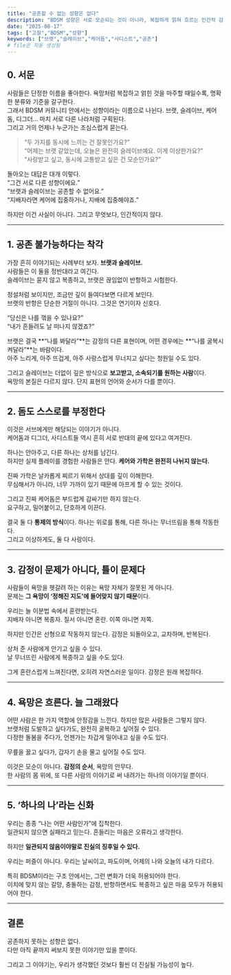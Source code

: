 ```yaml
---
title: "공존할 수 없는 성향은 없다"
description: "BDSM 성향은 서로 모순되는 것이 아니라, 복잡하게 얽혀 흐르는 인간적 감정의 표현이다."
date: "2025-08-17"
tags: ["고찰","BDSM","성향"]
keywords: ["브랫","슬레이브","케어돔","사디스트","공존"]
# file은 자동 생성됨
---
```


## 0. 서문
사람들은 단정한 이름을 좋아한다. 욕망처럼 복잡하고 얽힌 것을 마주할 때일수록, 명확한 분류와 기준을 갈구한다.  
그래서 BDSM 커뮤니티 안에서는 성향이라는 이름으로 나뉜다. 브랫, 슬레이브, 케어돔, 디그더… 마치 서로 다른 나라처럼 구획된다.  
그리고 거의 언제나 누군가는 조심스럽게 묻는다.

> “두 가지를 동시에 느끼는 건 잘못인가요?”  
> “어제는 브랫 같았는데, 오늘은 완전히 슬레이브예요. 이게 이상한가요?”  
> “사랑받고 싶고, 동시에 고통받고 싶은 건 모순인가요?”

돌아오는 대답은 대개 이렇다.  
“그건 서로 다른 성향이에요.”  
“브랫과 슬레이브는 공존할 수 없어요.”  
“지배자라면 케어에 집중하거나, 지배에 집중해야죠.”  

하지만 이건 사실이 아니다. 그리고 무엇보다, 인간적이지 않다.

---

## 1. 공존 불가능하다는 착각
가장 흔히 이야기되는 사례부터 보자. **브랫과 슬레이브.**  
사람들은 이 둘을 정반대라고 여긴다.  
슬레이브는 묻지 않고 복종하고, 브랫은 끊임없이 반항하고 시험한다.  

정설처럼 보이지만, 조금만 깊이 들여다보면 다르게 보인다.  
브랫의 반항은 단순한 거절이 아니다. 그것은 연기이자 신호다.  

“당신은 나를 꺾을 수 있나요?”  
“내가 흔들려도 날 떠나지 않겠죠?”  

브랫은 결국 **“나를 봐달라”**는 감정의 다른 표현이며, 어떤 경우에는 **“나를 굴복시켜달라”**는 바람이다.  
아주 느리게, 아주 뜨겁게, 아주 사랑스럽게 무너지고 싶다는 청원일 수도 있다.  

그리고 슬레이브는 더없이 깊은 방식으로 **보고받고, 소속되기를 원하는 사람**이다.  
욕망의 본질은 다르지 않다. 단지 표현의 언어와 순서가 다를 뿐이다.

---

## 2. 돔도 스스로를 부정한다
이것은 서브에게만 해당되는 이야기가 아니다.  
케어돔과 디그더, 사디스트들 역시 흔히 서로 반대의 끝에 있다고 여겨진다.  

하나는 안아주고, 다른 하나는 상처를 남긴다.  
하지만 실제 플레이를 경험한 사람들은 안다. **케어와 가학은 완전히 나뉘지 않는다.**

진짜 가학은 날카롭게 찌르기 위해서 상대를 깊이 이해한다.  
무심해서가 아니라, 너무 가까이 있기 때문에 아프게 할 수 있는 것이다.  

그리고 진짜 케어돔은 부드럽게 감싸기만 하지 않는다.  
요구하고, 밀어붙이고, 단호하게 이끈다.  

결국 둘 다 **통제의 방식**이다. 하나는 위로를 통해, 다른 하나는 무너뜨림을 통해 작동한다.  
그리고 이상하게도, 둘 다 사랑이다.

---

## 3. 감정이 문제가 아니다, 틀이 문제다
사람들이 욕망을 헷갈려 하는 이유는 욕망 자체가 잘못된 게 아니다.  
문제는 **그 욕망이 ‘정해진 지도’에 들어맞지 않기 때문**이다.  

우리는 늘 이분법 속에서 훈련받는다.  
지배자 아니면 복종자. 질서 아니면 혼란. 이쪽 아니면 저쪽.  

하지만 인간은 선형으로 작동하지 않는다. 감정은 되돌아오고, 교차하며, 반복된다.  

상처 준 사람에게 안기고 싶을 수 있다.  
날 무너뜨린 사람에게 복종하고 싶을 수도 있다.  

그게 혼란스럽게 느껴진다면, 오히려 자연스러운 일이다. 감정은 원래 복잡하다.

---

## 4. 욕망은 흐른다. 늘 그래왔다
어떤 사람은 한 가지 역할에 안정감을 느낀다. 하지만 많은 사람들은 그렇지 않다.  
브랫처럼 도발하고 싶다가도, 완전히 굴복하고 싶어질 수 있다.  
다정한 돌봄을 주다가, 언젠가는 차갑게 밀어내고 싶을 수도 있다.  

무릎을 꿇고 싶다가, 갑자기 손을 물고 싶어질 수도 있다.  

이것은 모순이 아니다. **감정의 순서**, 욕망의 안무다.  
한 사람의 몸 위에, 또 다른 사람의 이야기로 써 내려가는 하나의 이야기일 뿐이다.

---

## 5. ‘하나의 나’라는 신화
우리는 종종 “나는 어떤 사람인가”에 집착한다.  
일관되지 않으면 실패라고 믿는다. 흔들리는 마음은 오류라고 생각한다.  

하지만 **일관되지 않음이야말로 진실의 징후일 수 있다.**  

우리는 퍼즐이 아니다. 우리는 날씨이고, 파도이며, 어제의 나와 오늘의 내가 다르다.  

특히 BDSM이라는 구조 안에서는, 그런 변화가 더욱 허용되어야 한다.  
이치에 맞지 않는 갈망, 충돌하는 감정, 반항하면서도 복종하고 싶은 마음 모두가 허용되어야 한다.

---

## 결론
공존하지 못하는 성향은 없다.  
다만 아직 끝까지 써보지 못한 이야기만 있을 뿐이다.  

그리고 그 이야기는, 우리가 생각했던 것보다 훨씬 더 진실될 가능성이 높다.
